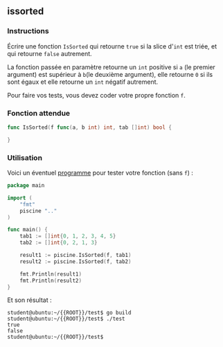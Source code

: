 ## issorted

### Instructions

Écrire une fonction `IsSorted` qui retourne `true` si la slice d'`int` est triée, et qui retourne `false` autrement.

La fonction passée en paramètre retourne un `int` positive si `a` (le premier argument) est supérieur à `b`(le deuxième argument), elle retourne `0` si ils sont égaux et elle retourne un `int` négatif autrement.

Pour faire vos tests, vous devez coder votre propre fonction `f`.

### Fonction attendue

```go
func IsSorted(f func(a, b int) int, tab []int) bool {

}
```

### Utilisation

Voici un éventuel [programme](TODO-LINK) pour tester votre fonction (sans `f`) :

```go
package main

import (
	"fmt"
	piscine ".."
)

func main() {
	tab1 := []int{0, 1, 2, 3, 4, 5}
	tab2 := []int{0, 2, 1, 3}

	result1 := piscine.IsSorted(f, tab1)
	result2 := piscine.IsSorted(f, tab2)

	fmt.Println(result1)
	fmt.Println(result2)
}
```

Et son résultat :

```console
student@ubuntu:~/{{ROOT}}/test$ go build
student@ubuntu:~/{{ROOT}}/test$ ./test
true
false
student@ubuntu:~/{{ROOT}}/test$
```
